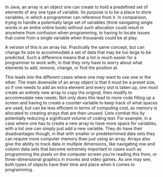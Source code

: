 In Java, an array is an object one can create to hold a predefined set of elements of any one type of variable. Its purpose is to be a place to store variables, in which a programmer can reference from it. 
In comparison, trying to handle a potentially large set of variables (think navigating single words in an entire online book) without such allocation could result in anywhere from confusion when programming, to having to locate issues that come from a single variable when thousands could be at play.

A version of this is an array list. Practically the same concept, but can change its size to accommodate a set of data that may be too large to be predicted. Such a difference means that a list is much easier for a programmer to work with, in that they only have to worry about what elements to add, remove, change, or find the position at.

This leads into the different cases where one may want to use one or the other. 
The main downside of an array object is that it must be a preset size, so if one needs to add an extra element and every slot is taken up, one must create an entirely new array to copy the original, then modify to accommodate new needs. Not only does this lead to more code filling up a screen and having to create a counter variable to keep track of what spaces are used, but can be less efficient in terms of computing cost, as memory is allocated to creating arrays that are then unused. 
Lists combat this by potentially reducing a significant volume of coding text. For example, in a case where one has to create a new array to have more space for variables, with a list one can simply just add a new variable. They do have their disadvantages though, in that with smaller or predetermined data sets they can require more computer memory than just using an array. 
Arrays also give the ability to track data in multiple dimensions, like navigating row and column data sets that become extremely important in cases such as programming the pixels on the computer screen you’re reading this from, or three-dimensional graphics in movies and video games. As one may see, both types of objects have their time and place when it comes to programming.
